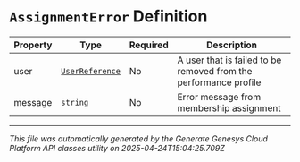 # `AssignmentError` Definition

| Property | Type | Required | Description |
|----------|------|----------|-------------|
| user | [`UserReference`](userreference-definition.md) | No | A user that is failed to be removed from the performance profile |
| message | `string` | No | Error message from membership assignment |

---

*This file was automatically generated by the Generate Genesys Cloud Platform API classes utility on 2025-04-24T15:04:25.709Z*